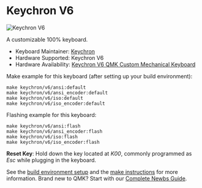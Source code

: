 # Keychron V6

![Keychron V6](https://i.imgur.com/Os99bIL.jpg)

A customizable 100% keyboard.

* Keyboard Maintainer: [Keychron](https://github.com/keychron)
* Hardware Supported: Keychron V6
* Hardware Availability: [Keychron V6 QMK Custom Mechanical Keyboard](https://www.keychron.com/products/keychron-v6-qmk-custom-mechanical-keyboard)

Make example for this keyboard (after setting up your build environment):

    make keychron/v6/ansi:default
    make keychron/v6/ansi_encoder:default
    make keychron/v6/iso:default
    make keychron/v6/iso_encoder:default

Flashing example for this keyboard:

    make keychron/v6/ansi:flash
    make keychron/v6/ansi_encoder:flash
    make keychron/v6/iso:flash
    make keychron/v6/iso_encoder:flash

**Reset Key**: Hold down the key located at *K00*, commonly programmed as *Esc* while plugging in the keyboard.

See the [build environment setup](https://docs.qmk.fm/#/getting_started_build_tools) and the [make instructions](https://docs.qmk.fm/#/getting_started_make_guide) for more information. Brand new to QMK? Start with our [Complete Newbs Guide](https://docs.qmk.fm/#/newbs).
